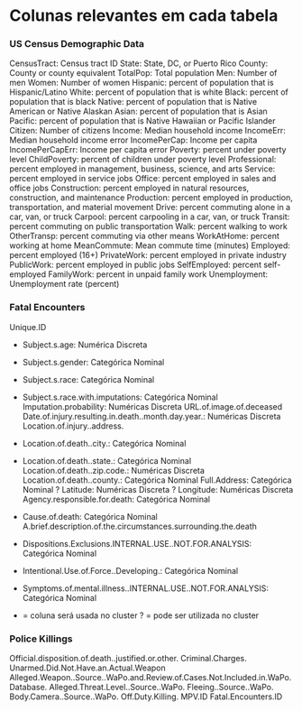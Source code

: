 # Colunas relevantes em cada tabela

### US Census Demographic Data
CensusTract: Census tract ID 
State: State, DC, or Puerto Rico 
County: County or county equivalent 
TotalPop: Total population 
Men: Number of men 
Women: Number of women 
Hispanic: percent of population that is Hispanic/Latino 
White: percent of population that is white 
Black: percent of population that is black 
Native: percent of population that is Native American or Native Alaskan 
Asian: percent of population that is Asian 
Pacific: percent of population that is Native Hawaiian or Pacific Islander Citizen: Number of citizens 
Income: Median household income 
IncomeErr: Median household income error 
IncomePerCap: Income per capita 
IncomePerCapErr: Income per capita error 
Poverty: percent under poverty level 
ChildPoverty: percent of children under poverty level
Professional: percent employed in management, business, science, and arts Service: percent employed in service jobs 
Office: percent employed in sales and office jobs 
Construction: percent employed in natural resources, construction, and maintenance 
Production: percent employed in production, transportation, and material movement 
Drive: percent commuting alone in a car, van, or truck 
Carpool: percent carpooling in a car, van, or truck 
Transit: percent commuting on public transportation 
Walk: percent walking to work 
OtherTransp: percent commuting via other means 
WorkAtHome: percent working at home 
MeanCommute: Mean commute time (minutes) 
Employed: percent employed (16+) 
PrivateWork: percent employed in private industry 
PublicWork: percent employed in public jobs 
SelfEmployed: percent self-employed 
FamilyWork: percent in unpaid family work 
Unemployment: Unemployment rate (percent)


### Fatal Encounters
Unique.ID
* Subject.s.age: Numérica Discreta
* Subject.s.gender: Categórica Nominal
* Subject.s.race: Categórica Nominal
* Subject.s.race.with.imputations: Categórica Nominal
Imputation.probability: Numéricas Discreta
URL.of.image.of.deceased
Date.of.injury.resulting.in.death..month.day.year.: Numéricas Discreta
Location.of.injury..address.
* Location.of.death..city.: Categórica Nominal
* Location.of.death..state.: Categórica Nominal
Location.of.death..zip.code.: Numéricas Discreta
Location.of.death..county.: Categórica Nominal
Full.Address: Categórica Nominal
? Latitude: Numéricas Discreta
? Longitude: Numéricas Discreta
Agency.responsible.for.death: Categórica Nominal
* Cause.of.death: Categórica Nominal
A.brief.description.of.the.circumstances.surrounding.the.death
* Dispositions.Exclusions.INTERNAL.USE..NOT.FOR.ANALYSIS: Categórica Nominal
* Intentional.Use.of.Force..Developing.: Categórica Nominal
* Symptoms.of.mental.illness..INTERNAL.USE..NOT.FOR.ANALYSIS: Categórica Nominal

* = coluna será usada no cluster
? = pode ser utilizada no cluster


### Police Killings
Official.disposition.of.death..justified.or.other.
Criminal.Charges.
Unarmed.Did.Not.Have.an.Actual.Weapon
Alleged.Weapon..Source..WaPo.and.Review.of.Cases.Not.Included.in.WaPo.Database.
Alleged.Threat.Level..Source..WaPo.
Fleeing..Source..WaPo.
Body.Camera..Source..WaPo.
Off.Duty.Killing.
MPV.ID
Fatal.Encounters.ID